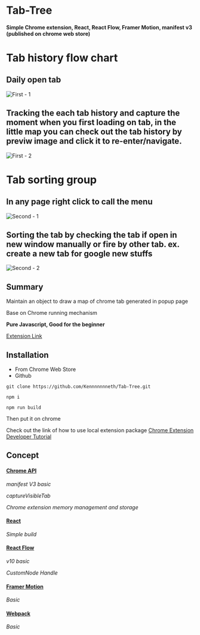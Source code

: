 # Tab-Tree
#### Simple Chrome extension, React, React Flow, Framer Motion, manifest v3 (published on chrome web store) 

# Tab history flow chart

## Daily open tab

![First - 1](https://user-images.githubusercontent.com/65136114/235144135-3fa4712c-a523-4a9b-8153-e092d8cf5ec7.png) 

## Tracking the each tab history and capture the moment when you first loading on tab, in the little map you can check out the tab history by previw image and click it to re-enter/navigate.

![First - 2](https://user-images.githubusercontent.com/65136114/235144156-76123c50-2725-4f3f-aa03-bb5a5f92bd5c.png)

# Tab sorting group

## In any page right click to call the menu

![Second - 1](https://user-images.githubusercontent.com/65136114/235145545-027d747c-882d-469a-beff-67ff15f22ac0.png)

## Sorting the tab by checking the tab if open in new window manually or fire by other tab. ex. create a new tab for google new stuffs

![Second - 2](https://user-images.githubusercontent.com/65136114/235145547-e74f8aae-fa50-46e8-abb9-a779e8e44e36.png)


## Summary
Maintain an object to draw a map of chrome tab generated in popup page

Base on Chrome running mechanism

**Pure Javascript, Good for the beginner**

[Extension Link](https://chrome.google.com/webstore/detail/tab-tree/mmjldigjeknijijcnnbepkmlopfignmd?utm_source=chrome-ntp-icon)

## Installation
- From Chrome Web Store
- Github

```
git clone https://github.com/Kennnnnnneth/Tab-Tree.git

npm i

npm run build
```
Then put it on chrome

Check out the link of how to use local extension package
[Chrome Extension Developer Tutorial](https://developer.chrome.com/docs/extensions/mv3/getstarted/)

## Concept

#### [Chrome API](https://developer.chrome.com/docs/extensions/reference/)
*manifest V3 basic*

*captureVisibleTab*

*Chrome extension memory management and storage*


#### [React](https://reactjs.org/docs/getting-started.html)
*Simple build*



#### [React Flow](https://reactflow.dev/)
*v10 basic*

*CustomNode Handle*



#### [Framer Motion](https://www.framer.com/docs/animate-shared-layout/)
*Basic*


#### [Webpack](https://webpack.js.org/concepts/)
*Basic*
